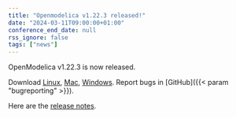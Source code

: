 ```yaml
---
title: "Openmodelica v1.22.3 released!"
date: "2024-03-11T09:00:00+01:00"
conference_end_date: null
rss_ignore: false
tags: ["news"]
---
```


OpenModelica v1.22.3 is now released.

Download [Linux](/download/download-linux/), [Mac](/download/download-mac/), [Windows](/download/download-windows/). Report bugs in [GitHub]({{< param "bugreporting" >}}).

Here are the [release notes](https://github.com/OpenModelica/OpenModelica/releases/tag/v1.22.3).

